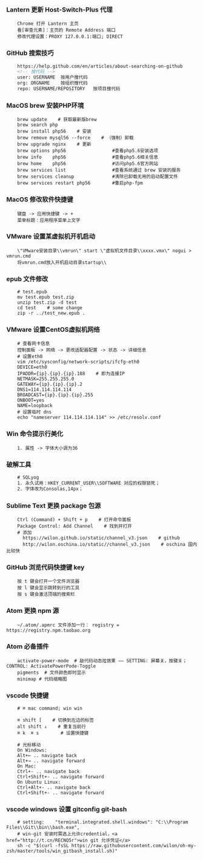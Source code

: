 
### Lantern 更新 Host-Switch-Plus 代理
```shell
    Chrome 打开 Lantern 主页
    看[审查元素]：主页的 Remote Address 端口
    修改代理设置：PROXY 127.0.0.1:端口; DIRECT
```

### GitHub 搜索技巧
```html
    https://help.github.com/en/articles/about-searching-on-github
    <!-- 搜代码 -->
    user: USERNAME  按用户搜代码
    org: ORGNAME    按组织搜代码
    repo: USERNAME/REPOSITORY   按项目搜代码
```

### MacOS brew 安装PHP环境
```shell
    brew update    # 获取最新版brew
    brew search php
    brew install php56    # 安装
    brew remove mysql56 --force    # （强制）卸载
    brew upgrade nginx    # 更新
    brew options php56                 #查看php5.6安装选项
    brew info    php56                 #查看php5.6相关信息
    brew home    php56                 #访问php5.6官方网站
    brew services list                 #查看系统通过 brew 安装的服务
    brew services cleanup              #清除已卸载无用的启动配置文件
    brew services restart php56        #重启php-fpm
```

### MacOS 修改软件快捷键
```shell
    键盘 -> 应用快捷键 -> +
    菜单标题：应用程序菜单上文字
```

### VMware 设置某虚拟机开机启动
```shell
    \"VMware安装目录\\vmrun\" start \"虚拟机文件目录\\xxxx.vmx\" nogui > vmrun.cmd
    将vmrun.cmd放入开机启动目录startup\\
```

### epub 文件修改
```shell
    # test.epub
    mv test.epub test.zip
    unzip test.zip -d test
    cd test    # some change
    zip -r ../test_new.epub .
```

### VMware 设置CentOS虚拟机网络
```shell
    # 查看网卡信息
    控制面板 -> 网络 -> 更改适配器配置 -> 状态 -> 详细信息
    # 设置eth0
    vim /etc/sysconfig/network-scripts/ifcfg-eth0
    DEVICE=eth0
    IPADDR={ip}.{ip}.{ip}.188    # 即为连接IP
    NETMASK=255.255.255.0
    GATEWAY={ip}.{ip}.{ip}.2
    DNS1=114.114.114.114
    BROADCAST={ip}.{ip}.{ip}.255
    ONBOOT=yes
    NAME=loopback
    # 设置临时 dns
    echo "nameserver 114.114.114.114" >> /etc/resolv.conf
```

### Win 命令提示行美化
```shell
    1. 属性 -> 字体大小调为36
```

### 破解工具
```html
    # SQLyog
    1. 永久试用：HKEY_CURRENT_USER\\SOFTWARE 对应的权限锁死；
    2. 字体改为Consolas,14px；
```

### Sublime Text 更换 package 包源
```shell
    Ctrl (Command) + Shift + p    # 打开命令面板
    Package Control: Add Channel    # 找到并打开
    # 添加
      https://wilon.github.io/static/channel_v3.json    # github
      http://wilon.oschina.io/static//channel_v3.json    # oschina 国内比较快
```

### GitHub 浏览代码快捷键 key
```shell
    按 t 键会打开一个文件浏览器
    按 l 键会显示跳转到行的工具
    按 s 键会激活顶端的搜索栏
```

### Atom 更换 npm 源
```shell
    ~/.atom/.apmrc 文件添加一行： registry = https://registry.npm.taobao.org
```

### Atom 必备插件
```shell
    activate-power-mode  # 敲代码动态炫效果 —— SETTING: 屏幕关，按键关；CONTROL: ActivatePowerPode-Toggle
    pigments  # 文件颜色即时显示
    minimap # 代码缩略图
```

### vscode 快捷键
```shell
    # ⌘ mac command; win win

    ⌘ shift [    # 切换到左边的标签
    alt shift ↓    # 重复当前行
    ⌘ k  ⌘ s        # 设置快捷键

    # 光标移动
    On Windows:
    Alt+← .. navigate back
    Alt+→ .. navigate forward
    On Mac:
    Ctrl+- .. navigate back
    Ctrl+Shift+- .. navigate forward
    On Ubuntu Linux:
    Ctrl+Alt+- .. navigate back
    Ctrl+Shift+- .. navigate forward

```

### vscode windows 设置 gitconfig git-bash
```shell
    # setting:    "terminal.integrated.shell.windows": "C:\\Program Files\\Git\\bin\\bash.exe",
    # win-git 安装时需选上允许credential，<a href="http://t.cn/RECNQ5r">win git 允许凭证</a>
    sh -c "$(curl -fsSL https://raw.githubusercontent.com/wilon/oh-my-zsh/master/tools/win_gitbash_install.sh)"
```
